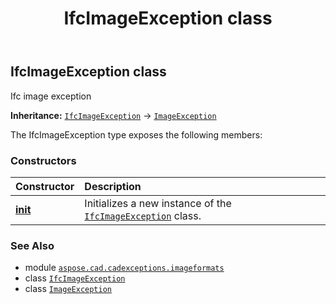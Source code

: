 ﻿---
title: IfcImageException class
second_title: Aspose.CAD for Python via .NET API References
description: 
type: docs
weight: 40
url: /aspose.cad.cadexceptions.imageformats/ifcimageexception/
is_root: false
---

## IfcImageException class

Ifc image exception



**Inheritance:** [`IfcImageException`](/cad/python-net/aspose.cad.cadexceptions.imageformats/ifcimageexception) → 
[`ImageException`](/cad/python-net/aspose.cad.cadexceptions/imageexception)



The IfcImageException type exposes the following members:

### Constructors
| Constructor | Description |
| :- | :- |
| [__init__](/cad/python-net/aspose.cad.cadexceptions.imageformats/ifcimageexception/__init__/#str) | Initializes a new instance of the [`IfcImageException`](/cad/python-net/aspose.cad.cadexceptions.imageformats/ifcimageexception) class. |



### See Also
* module [`aspose.cad.cadexceptions.imageformats`](..)
* class [`IfcImageException`](/cad/python-net/aspose.cad.cadexceptions.imageformats/ifcimageexception)
* class [`ImageException`](/cad/python-net/aspose.cad.cadexceptions/imageexception)
